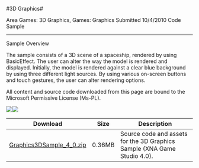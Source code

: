 #3D Graphics#

Area
Games: 3D Graphics, Games: Graphics
Submitted
10/4/2010
Code Sample

---

Sample Overview

The sample consists of a 3D scene of a spaceship, rendered by using BasicEffect. The user can alter the way the model is rendered and displayed. Initially, the model is rendered against a clear blue background by using three different light sources. By using various on-screen buttons and touch gestures, the user can alter rendering options.


All content and source code downloaded from this page are bound to the Microsoft Permissive License (Ms-PL).

![](https://github.com/kniEngine/XNAGameStudio/blob/master/Images/3Dsample0.png)![](https://github.com/kniEngine/XNAGameStudio/blob/master/Images/3Dsample1.png)	

 

 
Download | Size | Description
---|---|---|
[Graphics3DSample_4_0.zip](https://github.com/kniEngine/XNAGameStudio/blob/master/Samples/Graphics3DSample_4_0.zip?raw=true) | 0.36MB | Source code and assets for the 3D Graphics Sample (XNA Game Studio 4.0). 